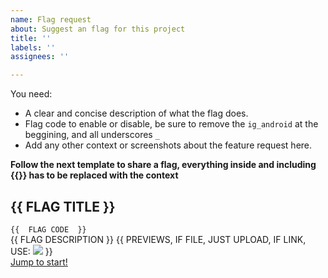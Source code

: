```yaml
---
name: Flag request
about: Suggest an flag for this project
title: ''
labels: ''
assignees: ''

---
```


You need:
- A clear and concise description of what the flag does.
- Flag code to enable or disable, be sure to remove the `ig_android` at the beggining, and all underscores `_`
- Add any other context or screenshots about the feature request here.


**Follow the next template to share a flag, everything inside  and including {{}} has to be replaced with the context**




## {{  FLAG TITLE  }}
```{{  FLAG CODE  }}```<br>
{{  FLAG DESCRIPTION  }}
{{  PREVIEWS, IF FILE, JUST UPLOAD, IF LINK, USE: ![](LINK)  }}
<br>[Jump to start!](#how-to-enabledisable-flags)
